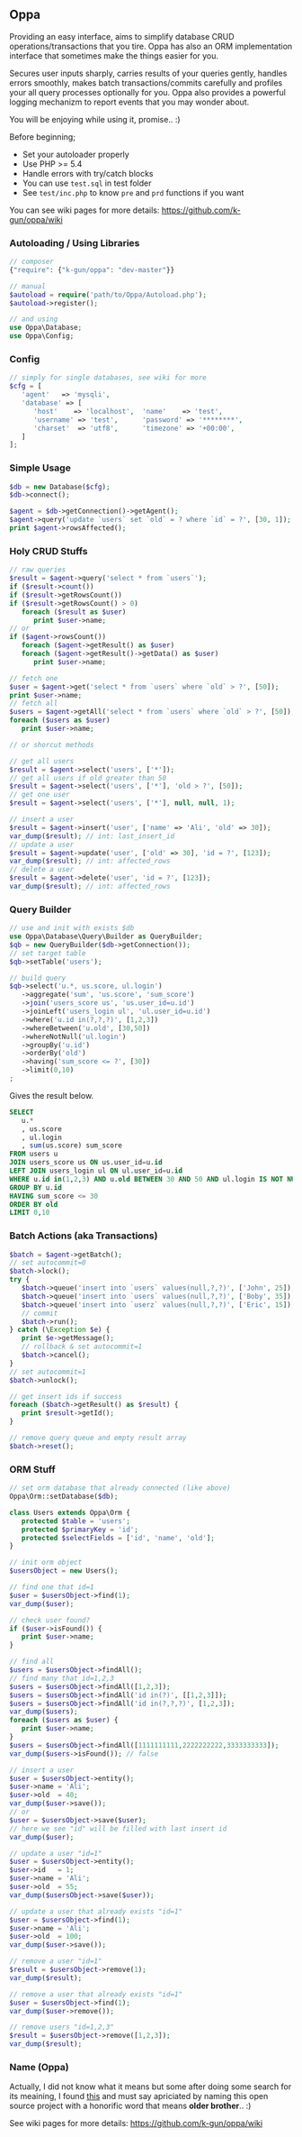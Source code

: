 ## Oppa

Providing an easy interface, aims to simplify database CRUD operations/transactions that you tire. Oppa has also an ORM implementation interface that sometimes make the things easier for you.

Secures user inputs sharply, carries results of your queries gently, handles errors smoothly, makes batch transactions/commits carefully and profiles your all query processes optionally for you. Oppa also provides a powerful logging mechanizm to report events that you may wonder about.

You will be enjoying while using it, promise.. :)

Before beginning;

- Set your autoloader properly
- Use PHP >= 5.4
- Handle errors with try/catch blocks
- You can use `test.sql` in test folder
- See `test/inc.php` to know `pre` and `prd` functions if you want

You can see wiki pages for more details: https://github.com/k-gun/oppa/wiki

### Autoloading / Using Libraries

```php
// composer
{"require": {"k-gun/oppa": "dev-master"}}

// manual
$autoload = require('path/to/Oppa/Autoload.php');
$autoload->register();

// and using
use Oppa\Database;
use Oppa\Config;
```

### Config

```php
// simply for single databases, see wiki for more
$cfg = [
   'agent'   => 'mysqli',
   'database' => [
      'host'    => 'localhost',  'name'    => 'test',
      'username' => 'test',      'password' => '********',
      'charset'  => 'utf8',      'timezone' => '+00:00',
   ]
];
```

### Simple Usage

```php
$db = new Database($cfg);
$db->connect();

$agent = $db->getConnection()->getAgent();
$agent->query('update `users` set `old` = ? where `id` = ?', [30, 1]);
print $agent->rowsAffected();
```

### Holy CRUD Stuffs

```php
// raw queries
$result = $agent->query('select * from `users`');
if ($result->count())
if ($result->getRowsCount())
if ($result->getRowsCount() > 0)
   foreach ($result as $user)
      print $user->name;
// or
if ($agent->rowsCount())
   foreach ($agent->getResult() as $user)
   foreach ($agent->getResult()->getData() as $user)
      print $user->name;

// fetch one
$user = $agent->get('select * from `users` where `old` > ?', [50]);
print $user->name;
// fetch all
$users = $agent->getAll('select * from `users` where `old` > ?', [50]);
foreach ($users as $user)
   print $user->name;

// or shorcut methods

// get all users
$result = $agent->select('users', ['*']);
// get all users if old greater than 50
$result = $agent->select('users', ['*'], 'old > ?', [50]);
// get one user
$result = $agent->select('users', ['*'], null, null, 1);

// insert a user
$result = $agent->insert('user', ['name' => 'Ali', 'old' => 30]);
var_dump($result); // int: last_insert_id
// update a user
$result = $agent->update('user', ['old' => 30], 'id = ?', [123]);
var_dump($result); // int: affected_rows
// delete a user
$result = $agent->delete('user', 'id = ?', [123]);
var_dump($result); // int: affected_rows
```

### Query Builder

```php
// use and init with exists $db
use Oppa\Database\Query\Builder as QueryBuilder;
$qb = new QueryBuilder($db->getConnection());
// set target table
$qb->setTable('users');

// build query
$qb->select('u.*, us.score, ul.login')
   ->aggregate('sum', 'us.score', 'sum_score')
   ->join('users_score us', 'us.user_id=u.id')
   ->joinLeft('users_login ul', 'ul.user_id=u.id')
   ->where('u.id in(?,?,?)', [1,2,3])
   ->whereBetween('u.old', [30,50])
   ->whereNotNull('ul.login')
   ->groupBy('u.id')
   ->orderBy('old')
   ->having('sum_score <= ?', [30])
   ->limit(0,10)
;
```
Gives the result below.
```sql
SELECT
   u.*
   , us.score
   , ul.login
   , sum(us.score) sum_score
FROM users u
JOIN users_score us ON us.user_id=u.id
LEFT JOIN users_login ul ON ul.user_id=u.id
WHERE u.id in(1,2,3) AND u.old BETWEEN 30 AND 50 AND ul.login IS NOT NULL
GROUP BY u.id
HAVING sum_score <= 30
ORDER BY old
LIMIT 0,10
```


### Batch Actions (aka Transactions)

```php
$batch = $agent->getBatch();
// set autocommit=0
$batch->lock();
try {
   $batch->queue('insert into `users` values(null,?,?)', ['John', 25]);
   $batch->queue('insert into `users` values(null,?,?)', ['Boby', 35]);
   $batch->queue('insert into `userz` values(null,?,?)', ['Eric', 15]); // boom!
   // commit
   $batch->run();
} catch (\Exception $e) {
   print $e->getMessage();
   // rollback & set autocommit=1
   $batch->cancel();
}
// set autocommit=1
$batch->unlock();

// get insert ids if success
foreach ($batch->getResult() as $result) {
   print $result->getId();
}

// remove query queue and empty result array
$batch->reset();
```

### ORM Stuff

```php
// set orm database that already connected (like above)
Oppa\Orm::setDatabase($db);

class Users extends Oppa\Orm {
   protected $table = 'users';
   protected $primaryKey = 'id';
   protected $selectFields = ['id', 'name', 'old'];
}

// init orm object
$usersObject = new Users();

// find one that id=1
$user = $usersObject->find(1);
var_dump($user);

// check user found?
if ($user->isFound()) {
   print $user->name;
}

// find all
$users = $usersObject->findAll();
// find many that id=1,2,3
$users = $usersObject->findAll([1,2,3]);
$users = $usersObject->findAll('id in(?)', [[1,2,3]]);
$users = $usersObject->findAll('id in(?,?,?)', [1,2,3]);
var_dump($users);
foreach ($users as $user) {
   print $user->name;
}
$users = $usersObject->findAll([1111111111,2222222222,3333333333]);
var_dump($users->isFound()); // false

// insert a user
$user = $usersObject->entity();
$user->name = 'Ali';
$user->old  = 40;
var_dump($user->save());
// or
$user = $usersObject->save($user);
// here we see "id" will be filled with last insert id
var_dump($user);

// update a user "id=1"
$user = $usersObject->entity();
$user->id   = 1;
$user->name = 'Ali';
$user->old  = 55;
var_dump($usersObject->save($user));

// update a user that already exists "id=1"
$user = $usersObject->find(1);
$user->name = 'Ali';
$user->old  = 100;
var_dump($user->save());

// remove a user "id=1"
$result = $usersObject->remove(1);
var_dump($result);

// remove a user that already exists "id=1"
$user = $usersObject->find(1);
var_dump($user->remove());

// remove users "id=1,2,3"
$result = $usersObject->remove([1,2,3]);
var_dump($result);
```

### Name (Oppa)

Actually, I did not know what it means but some after doing some search for its meaining, I found [this](https://www.quora.com/Korean-language-1/What-does-Oppa-mean-in-Oppa-Gangnam-Style) and must say apriciated by naming this open source project with a honorific word that means **older brother**.. :)

See wiki pages for more details: https://github.com/k-gun/oppa/wiki
